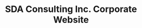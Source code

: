 ---
layout: project

project-num: 3
title: SDA Consulting Inc. Corporate Website

description: SDA is a full-service IT consulting firm focused on delivering direct value by solving our customers’ business challenges with our technology solutions and services. My client needed a complete overhaul of their website. So, my goal was to create a new website for them that would improve their web presence as well as appeal to new and old clients.<br><br><a href="http://sdaci.com">View Website</a>.

client: SDA Consulting Inc.
type: Web Development
responsibilities: Requirements, UI/UX Design, Wordpress, User Testing
date-completed: January 2017
--- 